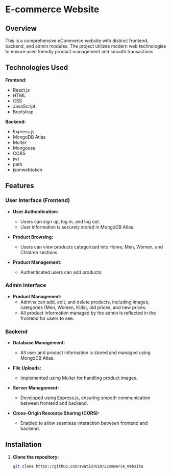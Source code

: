 # E-commerce Website

## Overview
This is a comprehensive eCommerce website with distinct frontend, backend, and admin modules. The project utilizes modern web technologies to ensure user-friendly product management and smooth transactions.

## Technologies Used

**Frontend:**
- React.js
- HTML
- CSS
- JavaScript
- Bootstrap

**Backend:**
- Express.js
- MongoDB Atlas
- Multer
- Mongoose
- CORS
- jwt
- path
- jsonwebtoken




## Features

### User Interface (Frontend)

- **User Authentication:**
  - Users can sign up, log in, and log out.
  - User information is securely stored in MongoDB Atlas.

- **Product Browsing:**
  - Users can view products categorized into Home, Men, Women, and Children sections.

- **Product Management:**
  - Authenticated users can add products.

### Admin Interface

- **Product Management:**
  - Admins can add, edit, and delete products, including images, categories (Men, Women, Kids), old prices, and new prices.
  - All product information managed by the admin is reflected in the frontend for users to see.

### Backend

- **Database Management:**
  - All user and product information is stored and managed using MongoDB Atlas.

- **File Uploads:**
  - Implemented using Multer for handling product images.

- **Server Management:**
  - Developed using Express.js, ensuring smooth communication between frontend and backend.

- **Cross-Origin Resource Sharing (CORS):**
  - Enabled to allow seamless interaction between frontend and backend.

## Installation

1. **Clone the repository:**
   ```bash
   git clone https://github.com/swati07010/Ecommerce_Website
